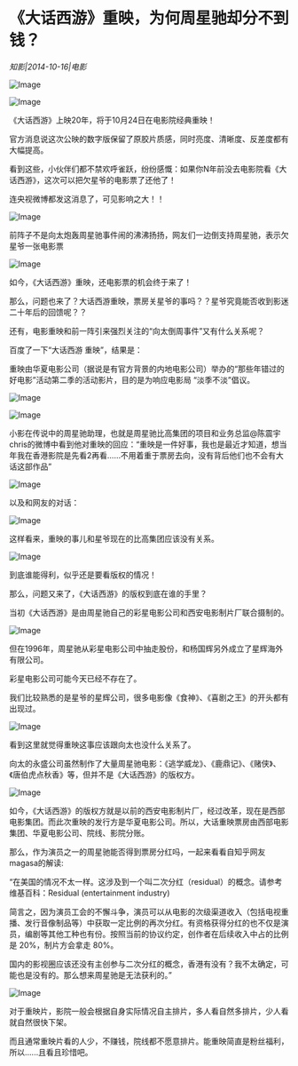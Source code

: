 # 《大话西游》重映，为何周星驰却分不到钱？

*知影|2014-10-16|电影*

![Image](http://p2.pstatp.com/large/pgc-image/1521178987012191b89eec1)

![Image](http://p2.pstatp.com/large/pgc-image/15211789870286184f2637f)

《大话西游》上映20年，将于10月24日在电影院经典重映！

官方消息说这次公映的数字版保留了原胶片质感，同时亮度、清晰度、反差度都有大幅提高。

看到这些，小伙伴们都不禁欢呼雀跃，纷纷感慨：如果你N年前没去电影院看《大话西游》，这次可以把欠星爷的电影票了还他了！

连央视微博都发这消息了，可见影响之大！！

![Image](http://p2.pstatp.com/large/pgc-image/1521178987061395dacd708)

前阵子不是向太炮轰周星驰事件闹的沸沸扬扬，网友们一边倒支持周星驰，表示欠星爷一张电影票

![Image](http://p2.pstatp.com/large/pgc-image/15211789869807620ab668d)

如今，《大话西游》重映，还电影票的机会终于来了！

那么，问题也来了？大话西游重映，票房关星爷的事吗？？星爷究竟能否收到影迷二十年后的回馈呢？？

还有，电影重映和前一阵引来强烈关注的“向太倒周事件”又有什么关系呢？

百度了一下“大话西游 重映”，结果是：

重映由华夏电影公司（据说是有官方背景的内地电影公司）举办的“那些年错过的好电影”活动第二季的活动影片，目的是为响应电影局 “淡季不淡”倡议。

![Image](http://p2.pstatp.com/large/pgc-image/152117898704071ffbc56aa)

![Image](http://p2.pstatp.com/large/pgc-image/1521178986979c027325513)

小影在传说中的周星驰助理，也就是周星驰比高集团的项目和业务总监@陈震宇chris的微博中看到他对重映的回应：“重映是一件好事，我也是最近才知道，想当年我在香港影院是先看2再看……不用着重于票房去向，没有背后他们也不会有大话这部作品”

![Image](http://p2.pstatp.com/large/pgc-image/1521178987061cbe550ed56)

以及和网友的对话：

![Image](http://p2.pstatp.com/large/pgc-image/15211789870072afea40cb5)

这样看来，重映的事儿和星爷现在的比高集团应该没有关系。

![Image](http://p2.pstatp.com/large/pgc-image/15211789869802d66b631ef)

到底谁能得利，似乎还是要看版权的情况！

那么，问题又来了，《大话西游》的版权到底在谁的手里？

当初《大话西游》是由周星驰自己的彩星电影公司和西安电影制片厂联合摄制的。

![Image](http://p2.pstatp.com/large/pgc-image/1521178986968a1492095ba)

但在1996年，周星驰从彩星电影公司中抽走股份，和杨国辉另外成立了星辉海外有限公司。

彩星电影公司可能今天已经不存在了。

我们比较熟悉的是星爷的星辉公司，很多电影像《食神》、《喜剧之王》的开头都有出现过。

![Image](http://p2.pstatp.com/large/pgc-image/15211789869517d9b5258c9)

看到这里就觉得重映这事应该跟向太也没什么关系了。

向太的永盛公司虽然制作了大量周星驰电影：《逃学威龙》、《鹿鼎记》、《赌侠》、《唐伯虎点秋香》等，但并不是《大话西游》的版权方。

![Image](http://p2.pstatp.com/large/pgc-image/15211789871132a501b821d)

如今，《大话西游》的版权方就是以前的西安电影制片厂，经过改革，现在是西部电影集团。而此次重映的发行方是华夏电影公司。所以，大话重映票房由西部电影集团、华夏电影公司、院线、影院分账。

那么，作为演员之一的周星驰能否得到票房分红吗，一起来看看自知乎网友magasa的解读:

“在美国的情况不太一样。这涉及到一个叫二次分红（residual）的概念。请参考维基百科：Residual (entertainment industry)

简言之，因为演员工会的不懈斗争，演员可以从电影的次级渠道收入（包括电视重播、发行音像制品等）中获取一定比例的再次分红。有资格获得分红的也不仅是演员，编剧等其他工种也有份。按照当前的协议约定，创作者在后续收入中占的比例是 20%，制片方会拿走 80%。

国内的影视圈应该还没有主创参与二次分红的概念，香港有没有？我不太确定，可能也是没有的。那么想来周星驰是无法获利的。”

![Image](http://p2.pstatp.com/large/pgc-image/1521178986967c3debb026a)

对于重映片，影院一般会根据自身实际情况自主排片，多人看自然多排片，少人看就自然很快下架。

而且通常重映片看的人少，不赚钱，院线都不愿意排片。能重映简直是粉丝福利，所以......且看且珍惜吧。

